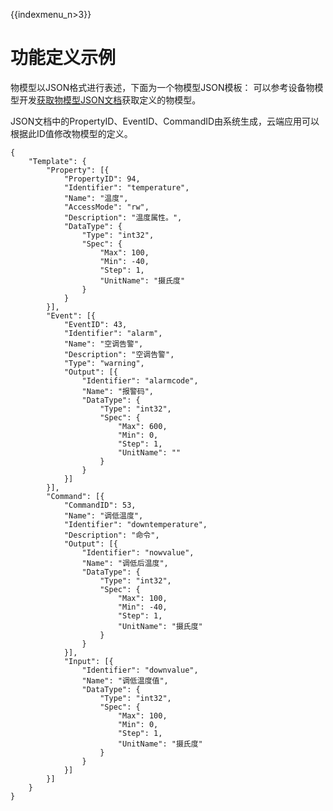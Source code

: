{{indexmenu_n>3}}

# 功能定义示例
物模型以JSON格式进行表述，下面为一个物模型JSON模板：
可以参考设备物模型开发[获取物模型JSON文档](../../device_develop_guide/thingmode/get_json)获取定义的物模型。

JSON文档中的PropertyID、EventID、CommandID由系统生成，云端应用可以根据此ID值修改物模型的定义。

```
{
	"Template": {
		"Property": [{
			"PropertyID": 94,
			"Identifier": "temperature",
			"Name": "温度",
			"AccessMode": "rw",
			"Description": "温度属性。",
			"DataType": {
				"Type": "int32",
				"Spec": {
					"Max": 100,
					"Min": -40,
					"Step": 1,
					"UnitName": "摄氏度"
				}
			}
		}],
		"Event": [{
			"EventID": 43,
			"Identifier": "alarm",
			"Name": "空调告警",
			"Description": "空调告警",
			"Type": "warning",
			"Output": [{
				"Identifier": "alarmcode",
				"Name": "报警码",
				"DataType": {
					"Type": "int32",
					"Spec": {
						"Max": 600,
						"Min": 0,
						"Step": 1,
						"UnitName": ""
					}
				}
			}]
		}],
		"Command": [{
			"CommandID": 53,
			"Name": "调低温度",
			"Identifier": "downtemperature",
			"Description": "命令",
			"Output": [{
				"Identifier": "nowvalue",
				"Name": "调低后温度",
				"DataType": {
					"Type": "int32",
					"Spec": {
						"Max": 100,
						"Min": -40,
						"Step": 1,
						"UnitName": "摄氏度"
					}
				}
			}],
			"Input": [{
				"Identifier": "downvalue",
				"Name": "调低温度值",
				"DataType": {
					"Type": "int32",
					"Spec": {
						"Max": 100,
						"Min": 0,
						"Step": 1,
						"UnitName": "摄氏度"
					}
				}
			}]
		}]
	}
}
```



